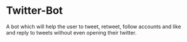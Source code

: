 # Twitter-Bot

A bot which will help the user to tweet, retweet, follow accounts and like and reply to tweets without even opening their twitter.
